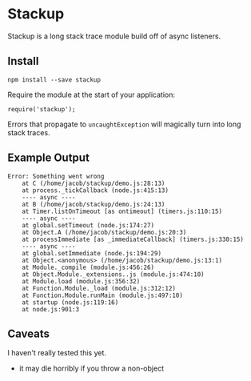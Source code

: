 # Stackup

Stackup is a long stack trace module build off of async listeners.

## Install

```
npm install --save stackup
```

Require the module at the start of your application:

```
require('stackup');
```

Errors that propagate to `uncaughtException` will magically turn into long stack traces.

## Example Output

```
Error: Something went wrong
    at C (/home/jacob/stackup/demo.js:28:13)
    at process._tickCallback (node.js:415:13)
    ---- async ----
    at B (/home/jacob/stackup/demo.js:24:13)
    at Timer.listOnTimeout [as ontimeout] (timers.js:110:15)
    ---- async ----
    at global.setTimeout (node.js:174:27)
    at Object.A (/home/jacob/stackup/demo.js:20:3)
    at processImmediate [as _immediateCallback] (timers.js:330:15)
    ---- async ----
    at global.setImmediate (node.js:194:29)
    at Object.<anonymous> (/home/jacob/stackup/demo.js:13:1)
    at Module._compile (module.js:456:26)
    at Object.Module._extensions..js (module.js:474:10)
    at Module.load (module.js:356:32)
    at Function.Module._load (module.js:312:12)
    at Function.Module.runMain (module.js:497:10)
    at startup (node.js:119:16)
    at node.js:901:3
```

## Caveats

I haven't really tested this yet.

- it may die horribly if you throw a non-object
